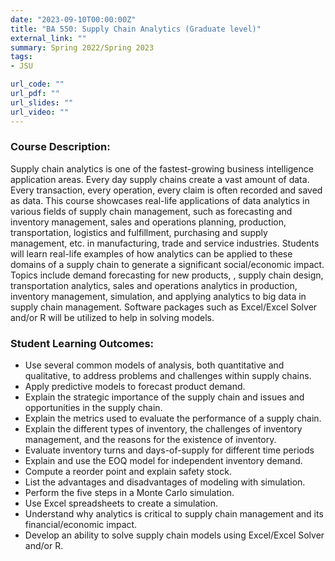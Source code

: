 ```yaml
---
date: "2023-09-10T00:00:00Z"
title: "BA 550: Supply Chain Analytics (Graduate level)"
external_link: ""
summary: Spring 2022/Spring 2023
tags:
- JSU

url_code: ""
url_pdf: ""
url_slides: ""
url_video: ""
---
```


### Course Description:
Supply chain analytics is one of the fastest-growing business intelligence application areas. Every day supply chains create a vast amount of data. Every transaction, every operation, every claim is often recorded and saved as data. This course showcases real-life applications of data analytics  in various fields of supply chain management, such as forecasting and inventory management, sales and operations planning, production, transportation, logistics and fulfillment, purchasing and supply management, etc. in manufacturing, trade and service industries. Students will learn real-life examples of how analytics can be applied to these domains of a supply chain to generate a significant social/economic impact. Topics include demand forecasting for new products, ,  supply chain design, transportation analytics, sales and operations analytics in production, inventory management, simulation, and  applying analytics to big data in  supply chain management. Software packages such as Excel/Excel Solver and/or R will be utilized to help in solving models.

### Student Learning Outcomes:

- Use several common models of analysis, both quantitative and qualitative, to address problems and challenges within supply chains.
- Apply predictive models to forecast product demand.
- Explain the strategic importance of the supply chain and issues and opportunities in the supply chain.
- Explain the metrics used to evaluate the performance of a supply chain.
- Explain the different types of inventory, the challenges of inventory management, and the reasons for the existence of inventory.
- Evaluate inventory turns and days-of-supply for different time periods 
- Explain and use the EOQ model for independent inventory demand.
- Compute a reorder point and explain safety stock.
- List the advantages and disadvantages of modeling with simulation.
- Perform the five steps in a Monte Carlo simulation.
- Use Excel spreadsheets to create a simulation.
- Understand why analytics is critical to supply chain management and its financial/economic impact.
- Develop an ability to  solve supply chain models using Excel/Excel Solver and/or R.
